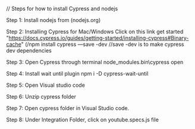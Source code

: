 // Steps for how to install Cypress and nodejs

Step 1: Install nodejs from (nodejs.org)

Step 2: Installing Cypress for Mac/Windows
        Click on this link get started "https://docs.cypress.io/guides/getting-started/installing-cypress#Binary-cache"
         (/npm install cypress —save -dev //save -dev is to make cypress dev dependencies
         
Step 3: Open Cypress through terminal
        node_modules\.bin\cypress open
        
Step 4: Install wait until plugin
        npm i -D cypress-wait-until
        
Step 5: Open Visual studio code 

Step 6: Unzip cypress folder

Step 7: Open cypress folder in Visual Studio code.

Step 8: Under Integration Folder, click on youtube.specs.js file
